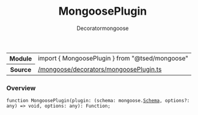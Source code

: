 
<header class="symbol-info-header"><h1 id="mongooseplugin">MongoosePlugin</h1><label class="symbol-info-type-label decorator">Decorator</label><label class="api-type-label mongoose" title="mongoose">mongoose</label></header>
<!-- summary -->
<section class="symbol-info"><table class="is-full-width"><tbody><tr><th>Module</th><td><div class="lang-typescript"><span class="token keyword">import</span> { MongoosePlugin }&nbsp;<span class="token keyword">from</span>&nbsp;<span class="token string">"@tsed/mongoose"</span></div></td></tr><tr><th>Source</th><td><a href="https://github.com/Romakita/ts-express-decorators/blob/v4.27.0/src//mongoose/decorators/mongoosePlugin.ts#L0-L0">/mongoose/decorators/mongoosePlugin.ts</a></td></tr></tbody></table></section>
<!-- overview -->


### Overview


<pre><code class="typescript-lang ">function <span class="token function">MongoosePlugin</span><span class="token punctuation">(</span>plugin<span class="token punctuation">:</span> <span class="token punctuation">(</span>schema<span class="token punctuation">:</span> mongoose.<a href="#api/common/jsonschema/schema"><span class="token">Schema</span></a><span class="token punctuation">,</span> options?<span class="token punctuation">:</span> <span class="token keyword">any</span><span class="token punctuation">)</span> => <span class="token keyword">void</span><span class="token punctuation">,</span> options<span class="token punctuation">:</span> <span class="token keyword">any</span><span class="token punctuation">)</span><span class="token punctuation">:</span> Function<span class="token punctuation">;</span></code></pre>


<!-- Parameters -->

<!-- Description -->

<!-- Members -->

